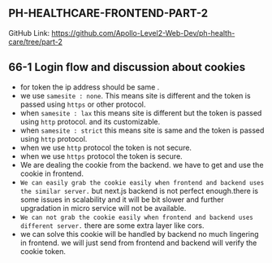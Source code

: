 ## PH-HEALTHCARE-FRONTEND-PART-2

GitHub Link: https://github.com/Apollo-Level2-Web-Dev/ph-health-care/tree/part-2


## 66-1 Login flow and discussion about cookies

- for token the ip address should be same .
- we use `samesite : none`. This means site is different and the token is passed using `https` or other protocol.
- when  `samesite : lax` this means site is different but the token is passed using `http` protocol. and its customizable.
- when `samesite : strict` this means site is same and the token is passed using `http` protocol.
- when we use `http` protocol the token is not secure.
- when we use `https` protocol the token is secure.
- We are dealing the cookie from the backend. we have to get and use the cookie in frontend.
- `We can easily grab the cookie easily when frontend and backend uses the similar server.` but next.js backend is not perfect enough.there is some issues in scalability and it will be bit slower and further upgradation in micro service will not be available.
- `We can not grab the cookie easily when frontend and backend uses different server.` there are some extra layer like cors.
- we can solve this cookie will be handled by backend no much lingering in frontend. we will just send from frontend and backend will verify the cookie token.
